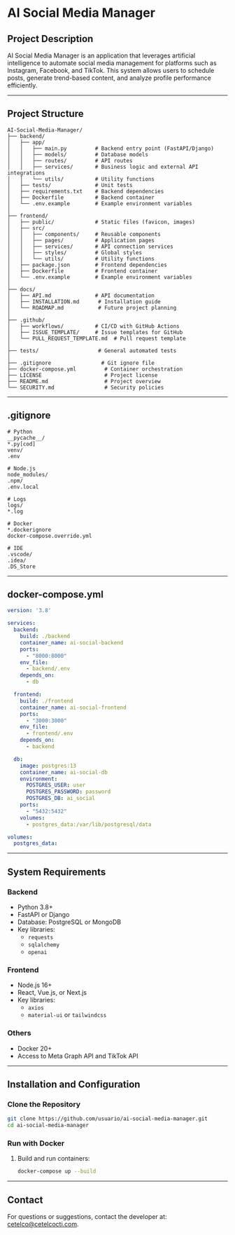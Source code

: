 # AI Social Media Manager

## **Project Description**
AI Social Media Manager is an application that leverages artificial intelligence to automate social media management for platforms such as Instagram, Facebook, and TikTok. This system allows users to schedule posts, generate trend-based content, and analyze profile performance efficiently.

---

## **Project Structure**

```
AI-Social-Media-Manager/
├── backend/              
│   ├── app/              
│   │   ├── main.py         # Backend entry point (FastAPI/Django)
│   │   ├── models/         # Database models
│   │   ├── routes/         # API routes
│   │   ├── services/       # Business logic and external API integrations
│   │   └── utils/          # Utility functions
│   ├── tests/              # Unit tests
│   ├── requirements.txt    # Backend dependencies
│   ├── Dockerfile          # Backend container
│   └── .env.example        # Example environment variables
│
├── frontend/              
│   ├── public/             # Static files (favicon, images)
│   ├── src/                
│   │   ├── components/     # Reusable components
│   │   ├── pages/          # Application pages
│   │   ├── services/       # API connection services
│   │   ├── styles/         # Global styles
│   │   └── utils/          # Utility functions
│   ├── package.json        # Frontend dependencies
│   ├── Dockerfile          # Frontend container
│   └── .env.example        # Example environment variables
│
├── docs/                   
│   ├── API.md              # API documentation
│   ├── INSTALLATION.md      # Installation guide
│   └── ROADMAP.md           # Future project planning
│
├── .github/                
│   ├── workflows/          # CI/CD with GitHub Actions
│   ├── ISSUE_TEMPLATE/     # Issue templates for GitHub
│   └── PULL_REQUEST_TEMPLATE.md  # Pull request template
│
├── tests/                   # General automated tests
│
├── .gitignore                # Git ignore file
├── docker-compose.yml         # Container orchestration
├── LICENSE                    # Project license
├── README.md                  # Project overview
└── SECURITY.md                # Security policies
```

---

## **.gitignore**
```
# Python
__pycache__/
*.py[cod]
venv/
.env

# Node.js
node_modules/
.npm/
.env.local

# Logs
logs/
*.log

# Docker
*.dockerignore
docker-compose.override.yml

# IDE
.vscode/
.idea/
.DS_Store
```

---

## **docker-compose.yml**
```yaml
version: '3.8'

services:
  backend:
    build: ./backend
    container_name: ai-social-backend
    ports:
      - "8000:8000"
    env_file:
      - backend/.env
    depends_on:
      - db

  frontend:
    build: ./frontend
    container_name: ai-social-frontend
    ports:
      - "3000:3000"
    env_file:
      - frontend/.env
    depends_on:
      - backend

  db:
    image: postgres:13
    container_name: ai-social-db
    environment:
      POSTGRES_USER: user
      POSTGRES_PASSWORD: password
      POSTGRES_DB: ai_social
    ports:
      - "5432:5432"
    volumes:
      - postgres_data:/var/lib/postgresql/data

volumes:
  postgres_data:
```

---

## **System Requirements**

### **Backend**
- Python 3.8+
- FastAPI or Django
- Database: PostgreSQL or MongoDB
- Key libraries:
  - `requests`
  - `sqlalchemy`
  - `openai`

### **Frontend**
- Node.js 16+
- React, Vue.js, or Next.js
- Key libraries:
  - `axios`
  - `material-ui` or `tailwindcss`

### **Others**
- Docker 20+
- Access to Meta Graph API and TikTok API

---

## **Installation and Configuration**

### **Clone the Repository**
```bash
git clone https://github.com/usuario/ai-social-media-manager.git
cd ai-social-media-manager
```

### **Run with Docker**
1. Build and run containers:
   ```bash
   docker-compose up --build
   ```

---

## **Contact**
For questions or suggestions, contact the developer at: [cetelco@cetelcocti.com](mailto:cetelco@cetelcocti.com).

